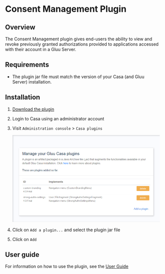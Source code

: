 # Consent Management Plugin

## Overview 
The Consent Management plugin gives end-users the ability to view and revoke previously granted authorizations provided to applications accessed with their account in a Gluu Server. 

## Requirements

- The plugin jar file must match the version of your Casa (and Gluu Server) installation.

## Installation

1. [Download the plugin](https://maven.gluu.org/maven/org/gluu/casa/plugins/authorized-clients/4.5.0.Final/authorized-clients-4.5.0.Final-jar-with-dependencies.jar)

1. Login to Casa using an administrator account

1. Visit `Administration console` > `Casa plugins`

    ![plugins page](../../assets/casa/plugins/plugins314.png)

1. Click on `Add a plugin...` and select the plugin jar file

1. Click on `Add` 

## User guide

For information on how to use the plugin, see the [User Guide](../user-guide.md)
